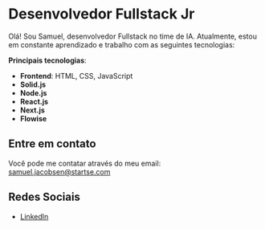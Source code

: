 # Desenvolvedor Fullstack Jr

Olá! Sou Samuel, desenvolvedor Fullstack no time de IA. Atualmente, estou em constante aprendizado e trabalho com as seguintes tecnologias:

**Principais tecnologias**: 
- **Frontend**: HTML, CSS, JavaScript
- **Solid.js**
- **Node.js**
- **React.js**
- **Next.js**
- **Flowise**

## Entre em contato

Você pode me contatar através do meu email: samuel.jacobsen@startse.com

## Redes Sociais

- [LinkedIn](https://www.linkedin.com/in/samuel-jacobsen-7a397a203/)
